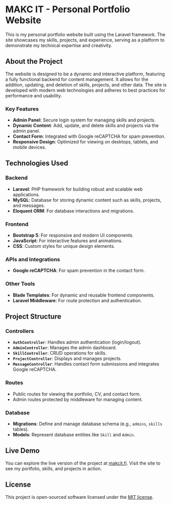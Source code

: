 # MAKC IT - Personal Portfolio Website

This is my personal portfolio website built using the Laravel framework. The site showcases my skills, projects, and experience, serving as a platform to demonstrate my technical expertise and creativity.

## About the Project

The website is designed to be a dynamic and interactive platform, featuring a fully functional backend for content management. It allows for the addition, updating, and deletion of skills, projects, and other data. The site is developed with modern web technologies and adheres to best practices for performance and usability.

### Key Features
- **Admin Panel**: Secure login system for managing skills and projects.
- **Dynamic Content**: Add, update, and delete skills and projects via the admin panel.
- **Contact Form**: Integrated with Google reCAPTCHA for spam prevention.
- **Responsive Design**: Optimized for viewing on desktops, tablets, and mobile devices.

## Technologies Used

### Backend
- **Laravel**: PHP framework for building robust and scalable web applications.
- **MySQL**: Database for storing dynamic content such as skills, projects, and messages.
- **Eloquent ORM**: For database interactions and migrations.

### Frontend
- **Bootstrap 5**: For responsive and modern UI components.
- **JavaScript**: For interactive features and animations.
- **CSS**: Custom styles for unique design elements.

### APIs and Integrations
- **Google reCAPTCHA**: For spam prevention in the contact form.

### Other Tools
- **Blade Templates**: For dynamic and reusable frontend components.
- **Laravel Middleware**: For route protection and authentication.

## Project Structure

### Controllers
- **`AuthController`**: Handles admin authentication (login/logout).
- **`AdminController`**: Manages the admin dashboard.
- **`SkillController`**: CRUD operations for skills.
- **`ProjectController`**: Displays and manages projects.
- **`MessageController`**: Handles contact form submissions and integrates Google reCAPTCHA.

### Routes
- Public routes for viewing the portfolio, CV, and contact form.
- Admin routes protected by middleware for managing content.

### Database
- **Migrations**: Define and manage database schema (e.g., `admins`, `skills` tables).
- **Models**: Represent database entities like `Skill` and `Admin`.

## Live Demo

You can explore the live version of the project at [makcit.fi](https://makcit.fi/). Visit the site to see my portfolio, skills, and projects in action.

## License

This project is open-sourced software licensed under the [MIT license](https://opensource.org/licenses/MIT).
